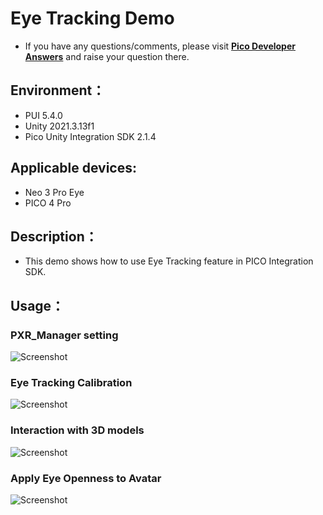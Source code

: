 # Eye Tracking Demo

- If you have any questions/comments, please visit [**Pico Developer Answers**](https://devanswers.pico-interactive.com/) and raise your question there.

## Environment：

- PUI 5.4.0
- Unity 2021.3.13f1
- Pico Unity Integration SDK 2.1.4

## Applicable devices:

- Neo 3 Pro Eye
- PICO 4 Pro

## Description：

- This demo shows how to use Eye Tracking feature in PICO Integration SDK.

## Usage：
### PXR_Manager setting
![Screenshot](https://github.com/picoxr/EyeTrackingDemo/blob/eb8677aca7d30c2506d2e8ab0b0ed992c00e9d8a/Screenshots/PXR_Manager.png)

### Eye Tracking Calibration
![Screenshot](https://github.com/picoxr/EyeTrackingDemo/blob/eb8677aca7d30c2506d2e8ab0b0ed992c00e9d8a/Screenshots/Calibration.png)

### Interaction with 3D models
![Screenshot](https://github.com/picoxr/EyeTrackingDemo/blob/eb8677aca7d30c2506d2e8ab0b0ed992c00e9d8a/Screenshots/3DModels.png)

### Apply Eye Openness to Avatar
![Screenshot](https://github.com/picoxr/EyeTrackingDemo/blob/eb8677aca7d30c2506d2e8ab0b0ed992c00e9d8a/Screenshots/Avatar.png)
